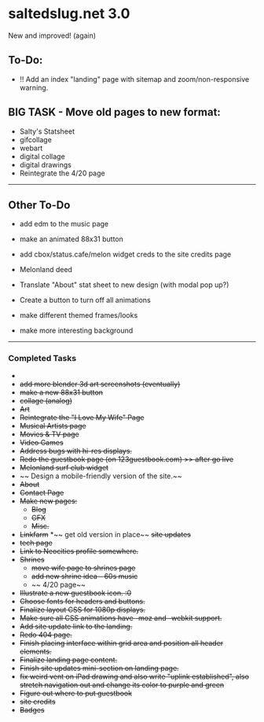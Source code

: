 # saltedslug.net 3.0
New and improved! (again)

## **To-Do:**
- !! Add an index "landing" page with sitemap and zoom/non-responsive warning.

BIG TASK - Move old pages to new format:
---
- Salty's Statsheet
- gifcollage
- webart
- digital collage
- digital drawings
- Reintegrate the 4/20 page
---
## Other To-Do
- add edm to the music page
- make an animated 88x31 button
- add cbox/status.cafe/melon widget creds to the site credits page
- Melonland deed

- Translate "About" stat sheet to new design (with modal pop up?)
- Create a button to turn off all animations
- make different themed frames/looks
- make more interesting background
---
### Completed Tasks
-
- ~~add more blender 3d art screenshots (eventually)~~
- ~~make a new 88x31 button~~
- ~~collage (analog)~~
- ~~Art~~
- ~~Reintegrate the "I Love My Wife" Page~~
- ~~Musical Artists page~~
- ~~Movies & TV page~~
- ~~Video Games~~
- ~~Address bugs with hi-res displays.~~
- ~~Redo the guestbook page (on 123guestbook.com) >> after go live~~
- ~~Melonland surf club widget~~
- ~~ Design a mobile-friendly version of the site.~~
- ~~About~~
- ~~Contact Page~~
- ~~Make new pages:~~
  * ~~Blog~~
  * ~~GFX~~
  * ~~Misc.~~
- ~~Linkfarm~~
  *~~ get old version in place~~
 ~~site updates~~
- ~~tech page~~
- ~~Link to Neocities profile somewhere.~~
- ~~Shrines~~
  * ~~move wife page to shrines page~~
  * ~~add new shrine idea - 60s music~~
  * ~~ 4/20 page~~
- ~~Illustrate a new guestbook icon. :0~~
- ~~Choose fonts for headers and buttons.~~
- ~~Finalize layout CSS for 1080p displays.~~
- ~~Make sure all CSS animations have -moz and -webkit support.~~
- ~~Add site update link to the landing.~~
- ~~Redo 404 page.~~
- ~~Finish placing interface within grid area and position all header elements.~~
- ~~Finalize landing page content.~~
- ~~Finish site updates mini-section on landing page.~~
- ~~fix weird vent on iPad drawing and also write "uplink established", also stretch navigation out and change its color to purple and green~~
- ~~Figure out where to put guestbook~~
- ~~site credits~~
- ~~Badges~~